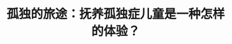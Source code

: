 ---
title: 孤独的旅途：抚养孤独症儿童是一种怎样的体验？
tags: [介绍, 孤独症, ASD]
color: secondary
description: 在孤独症没被认识的年代，孤独症儿童大多成长于黑暗之中：教育、医疗保健和社会体系不能满足他们的需求。他们和父母走过了孤独的旅途，但他们的足迹为21世纪的患者铺设了道路。
external_url: http://mp.weixin.qq.com/s?__biz=MzIyMzgyMjY5NQ==&amp;mid=2247483787&amp;idx=1&amp;sn=7883c57a35cfd7aafc7644fa52906eef&amp;chksm=e8191783df6e9e95a28e0028595f3d093e483863efcffb000473bcddfcd35349455d222cb709&amp;scene=27#wechat_redirect
---